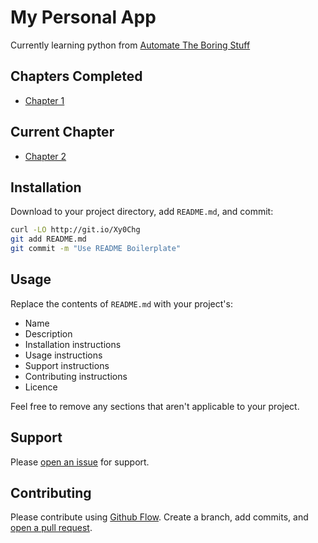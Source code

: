 # My Personal App

Currently learning python from [Automate The Boring Stuff](https://automatetheboringstuff.com)

## Chapters Completed

- [Chapter 1](https://automatetheboringstuff.com/2e/chapter1/)

## Current Chapter
- [Chapter 2](https://automatetheboringstuff.com/2e/chapter2/)


## Installation

Download to your project directory, add `README.md`, and commit:

```sh
curl -LO http://git.io/Xy0Chg
git add README.md
git commit -m "Use README Boilerplate"
```

## Usage

Replace the contents of `README.md` with your project's:

- Name
- Description
- Installation instructions
- Usage instructions
- Support instructions
- Contributing instructions
- Licence

Feel free to remove any sections that aren't applicable to your project.

## Support

Please [open an issue](https://github.com/fraction/readme-boilerplate/issues/new) for support.

## Contributing

Please contribute using [Github Flow](https://guides.github.com/introduction/flow/). Create a branch, add commits, and [open a pull request](https://github.com/fraction/readme-boilerplate/compare/).
